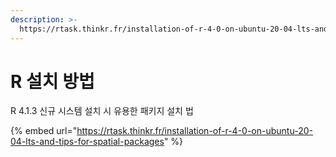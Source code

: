 ```yaml
---
description: >-
  https://rtask.thinkr.fr/installation-of-r-4-0-on-ubuntu-20-04-lts-and-tips-for-spatial-packages/
---
```


# R 설치 방법

R 4.1.3 신규 시스템 설치 시 유용한 패키지 설치 법



{% embed url="https://rtask.thinkr.fr/installation-of-r-4-0-on-ubuntu-20-04-lts-and-tips-for-spatial-packages" %}



